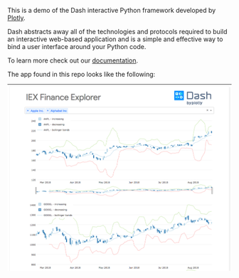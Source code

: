 This is a demo of the Dash interactive Python framework developed by [Plotly](https://plot.ly/).

Dash abstracts away all of the technologies and protocols required to build an interactive web-based application and is a simple and effective way to bind a user interface around your Python code.

To learn more check out our [documentation](http://dash-docs.herokuapp.com/dash/).

The app found in this repo looks like the following:

![Alt desc](https://github.com/plotly/dash-stock-tickers-demo-app/raw/RawGitAndGoogleAnalytics/Screenshots/Screenshot.png)
